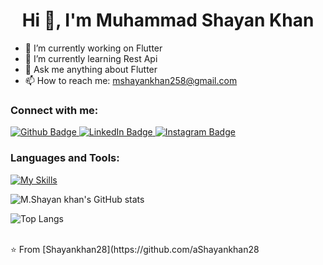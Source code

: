 <h1 align="center">Hi 👋, I'm Muhammad Shayan Khan</h1>

- 🔭 I’m currently working on Flutter
- 🌱 I’m currently learning Rest Api
- 💬 Ask me anything about Flutter 
- 📫 How to reach me: mshayankhan258@gmail.com

<!-- 😄 My website: https://thetechbrothers.net-->

### Connect with me:
<div id="badges">
  <a href="https://github.com/Shayankhan28">
    <img src="https://img.shields.io/badge/Github-white?style=for-the-badge&logo=Github&logoColor=black" alt="Github Badge"/>
  </a>
<a href="https://www.linkedin.com/in/m-shayan-khan-249a6b25a">
  <img src="https://img.shields.io/badge/LinkedIn-blue?style=for-the-badge&logo=linkedin&logoColor=white" alt="LinkedIn Badge"/>
</a>
   <a href="https://www.instagram.com/mshayankhan28">
    <img src="https://img.shields.io/badge/Instagram-purple?style=for-the-badge&logo=instagram&logoColor=white" alt="Instagram Badge"/>
  </a>
<!--    <a href="https://fb.com/aaxiftaj">
    <img src="https://img.shields.io/badge/Facebook-blue?style=for-the-badge&logo=facebook&logoColor=white" alt="Facebook Badge"/>
  </a>
   <a href="https://twitter.com/axiftaj">
    <img src="https://img.shields.io/badge/Twitter-blue?style=for-the-badge&logo=twitter&logoColor=white" alt="Twitter Badge"/>
  </a> -->
</div>

### Languages and Tools:
[![My Skills](https://skillicons.dev/icons?i=flutter,dart,py,github,git,cpp,vscode,java&perline=5)](https://skillicons.dev)

![M.Shayan khan's GitHub stats](https://github-readme-stats.vercel.app/api?username=Shayankhan28&show_icons=true&theme=dark)

![Top Langs](https://github-readme-stats.vercel.app/api/top-langs/?username=Shayankhan28&theme=dark)


<br>
⭐️ From [Shayankhan28](https://github.com/aShayankhan28
